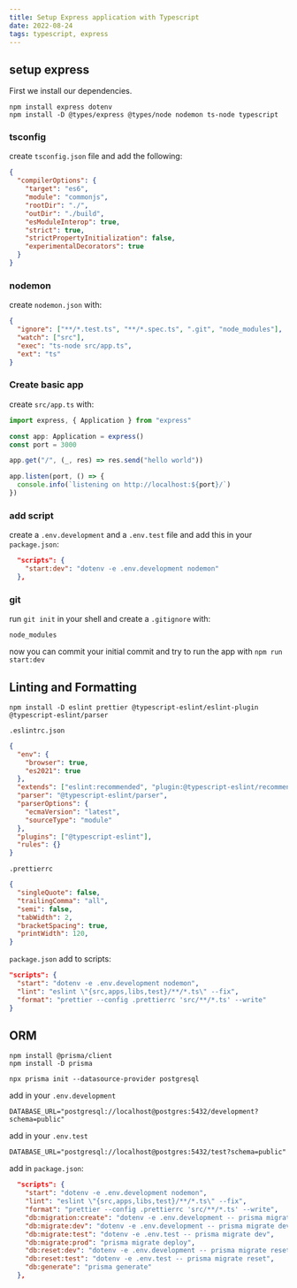 ```yaml
---
title: Setup Express application with Typescript
date: 2022-08-24
tags: typescript, express
---
```

## setup express
First we install our dependencies.
```shell
npm install express dotenv
npm install -D @types/express @types/node nodemon ts-node typescript
```

### tsconfig
create `tsconfig.json` file and add the following:
```json
{
  "compilerOptions": {
    "target": "es6",
    "module": "commonjs",
    "rootDir": "./",
    "outDir": "./build",
    "esModuleInterop": true,
    "strict": true,
    "strictPropertyInitialization": false,
    "experimentalDecorators": true
  }
}
```

### nodemon
create `nodemon.json` with:
```json
{
  "ignore": ["**/*.test.ts", "**/*.spec.ts", ".git", "node_modules"],
  "watch": ["src"],
  "exec": "ts-node src/app.ts",
  "ext": "ts"
}
```

### Create basic app
create `src/app.ts` with:
```ts
import express, { Application } from "express"

const app: Application = express()
const port = 3000

app.get("/", (_, res) => res.send("hello world"))

app.listen(port, () => {
  console.info(`listening on http://localhost:${port}/`)
})
```

### add script
create a `.env.development` and a `.env.test` file and add this in your `package.json`:
```json
  "scripts": {
    "start:dev": "dotenv -e .env.development nodemon"
  },

```

### git
run `git init` in your shell and create a `.gitignore` with:
```
node_modules
```

now you can commit your initial commit and try to run the app with `npm run start:dev`

## Linting and Formatting
```shell
npm install -D eslint prettier @typescript-eslint/eslint-plugin @typescript-eslint/parser
```

`.eslintrc.json`
```json
{
  "env": {
    "browser": true,
    "es2021": true
  },
  "extends": ["eslint:recommended", "plugin:@typescript-eslint/recommended"],
  "parser": "@typescript-eslint/parser",
  "parserOptions": {
    "ecmaVersion": "latest",
    "sourceType": "module"
  },
  "plugins": ["@typescript-eslint"],
  "rules": {}
}
```

`.prettierrc`
```json
{
  "singleQuote": false,
  "trailingComma": "all",
  "semi": false,
  "tabWidth": 2,
  "bracketSpacing": true,
  "printWidth": 120,
}
```

`package.json` add to scripts:
```json
"scripts": {
  "start": "dotenv -e .env.development nodemon",
  "lint": "eslint \"{src,apps,libs,test}/**/*.ts\" --fix",
  "format": "prettier --config .prettierrc 'src/**/*.ts' --write"
}
```

## ORM
```shell
npm install @prisma/client
npm install -D prisma

npx prisma init --datasource-provider postgresql
```

add in your `.env.development`
```
DATABASE_URL="postgresql://localhost@postgres:5432/development?schema=public"
```

add in your `.env.test`
```
DATABASE_URL="postgresql://localhost@postgres:5432/test?schema=public"
```

add in `package.json`:
```json
  "scripts": {
    "start": "dotenv -e .env.development nodemon",
    "lint": "eslint \"{src,apps,libs,test}/**/*.ts\" --fix",
    "format": "prettier --config .prettierrc 'src/**/*.ts' --write",
    "db:migration:create": "dotenv -e .env.development -- prisma migrate dev --create-only --name",
    "db:migrate:dev": "dotenv -e .env.development -- prisma migrate dev",
    "db:migrate:test": "dotenv -e .env.test -- prisma migrate dev",
    "db:migrate:prod": "prisma migrate deploy",
    "db:reset:dev": "dotenv -e .env.development -- prisma migrate reset",
    "db:reset:test": "dotenv -e .env.test -- prisma migrate reset",
    "db:generate": "prisma generate"
  },
```

